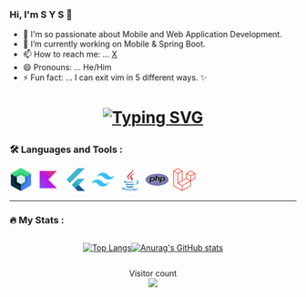 ### Hi, I'm  S Y S 👋
- 🌱 I'm so passionate about Mobile and Web Application Development.
- 🔭 I’m currently working on Mobile & Spring Boot.
- 📫 How to reach me: ... [X](https://www.twitter.com/sueyanshin)
- 😄 Pronouns: ... He/Him 
- ⚡ Fun fact: ... I can exit vim in 5 different ways. ✨

<h1 align="center">
  
[![Typing SVG](https://readme-typing-svg.demolab.com?font=Fira+Code&weight=900&pause=1000&color=000000&background=FAFF1B&center=true&vCenter=true&width=435&lines=Hi+%F0%9F%91%8B+I+am+Sue+Sue%2C;+you+can+call+me+babe+xD)](https://git.io/typing-svg)

</h1>
<!-- <h3 align="center">👨🏻‍💻 A Spiritual Full-Stack Developer who loves Mindfulness! ✨</h3>
<!--
- 🌎 Currently contributing in the open source projects, collaborating with the developers around the world.
- 😎 I can help you build attractive websites with maximum quality within the shortest time interval.
- ✨ Highlighted projects are beautifully displayed in my [Portfolio](https://rex-9.netlify.app/)
- 📄 To know me better, here is my [Resume](https://docs.google.com/document/d/1DgeSJuHl44cCu-xupH8gZ3ZD3rpcuY4I9R118GC0a8Q/)
- 🤗 I am thrilled to participate in more and more opportunities. Looking forward to having brand new challenges...
- 📫 How to reach me: [facebook](https://www.facebook.com/htetnaing0814), [Linkedin](https://www.linkedin.com/in/rex9/), htetnaing0814@gmail.com
 -->


### :hammer_and_wrench: Languages and Tools :
<div>
<!--   <img src="https://github.com/devicons/devicon/blob/master/icons/javascript/javascript-original.svg" title="JavaScript" alt="JavaScript" width="40" height="40"/>&nbsp;
   <img src="https://github.com/devicons/devicon/blob/master/icons/nodejs/nodejs-original.svg" title="NodeJs" alt="NodeJs" width="40" height="40"/>&nbsp;
  <img src="https://github.com/devicons/devicon/blob/master/icons/mongodb/mongodb-original.svg" title="MongoDB" alt="MongoDB" width="40" height="40"/>&nbsp;
  <img src="https://github.com/devicons/devicon/blob/master/icons/react/react-original.svg" title="React" alt="React" width="40" height="40"/>&nbsp;
  <img src="https://github.com/devicons/devicon/blob/master/icons/redux/redux-original.svg" title="Redux" alt="Redux " width="40" height="40"/>&nbsp;
  <img src="https://github.com/devicons/devicon/blob/master/icons/dart/dart-original.svg" title="Dart" alt="Dart" width="40" height="40"/>&nbsp; -->
<!--   <img src="https://github.com/devicons/devicon/blob/master/icons/firebase/firebase-plain.svg" title="Firebase" alt="Firebase" width="40" height="40"/>&nbsp; -->
  
  <img src="https://github.com/devicons/devicon/blob/master/icons/jetpackcompose/jetpackcompose-original.svg" title="Jetpack Compose" alt="Jetpack Compose" width="40" height="40"/>&nbsp;
  <img src="https://github.com/devicons/devicon/blob/master/icons/kotlin/kotlin-original.svg" title="Flutter" alt="Flutter" width="40" height="40"/>&nbsp;
  <img src="https://github.com/devicons/devicon/blob/master/icons/flutter/flutter-original.svg" title="Flutter" alt="Flutter" width="40" height="40"/>&nbsp;
  <img src="https://github.com/devicons/devicon/blob/master/icons/tailwindcss/tailwindcss-original.svg" title="Tailwindcss" alt="Tailwindcss" width="40" height="40"/>&nbsp;
  <img src="https://github.com/devicons/devicon/blob/master/icons/java/java-original.svg" title="Java" alt="Java" width="40" height="40"/>&nbsp;
  <img src="https://github.com/devicons/devicon/blob/master/icons/php/php-original.svg" title="Php" alt="PHP" width="40" height="40"/>&nbsp;
  <img src="https://github.com/devicons/devicon/blob/master/icons/laravel/laravel-original.svg" title="Laravel" alt="Laravel" width="40" height="40"/>&nbsp;
<!--   <img src="https://github.com/devicons/devicon/blob/master/icons/git/git-original-wordmark.svg" title="Git" alt="Git" width="40" height="40"/>  -->
<!--   <img src="https://github.com/devicons/devicon/blob/master/icons/github/github-original.svg" title="Github" alt="Github" width="40" height="40"/>&nbsp; -->
</div>

---

### :fire: My Stats :
<div style="width: 100%; display: flex; justify-content: center;">
  
  [![Top Langs](https://github-readme-stats.vercel.app/api/top-langs/?username=sueyanshin&langs_count=6&layout=compact&theme=github_dark)](https://github.com/nedith/github-readme-stats)

  [![Anurag's GitHub stats](https://github-readme-stats.vercel.app/api?username=sueyanshin&count_private=true&theme=algolia&show_icons=true)](https://github.com/anuraghazra/github-readme-stats)
  
</div>

<p align='center'> 
  Visitor count<br>
  <img src="https://profile-counter.glitch.me/sueyanshin/count.svg" />
</p>
